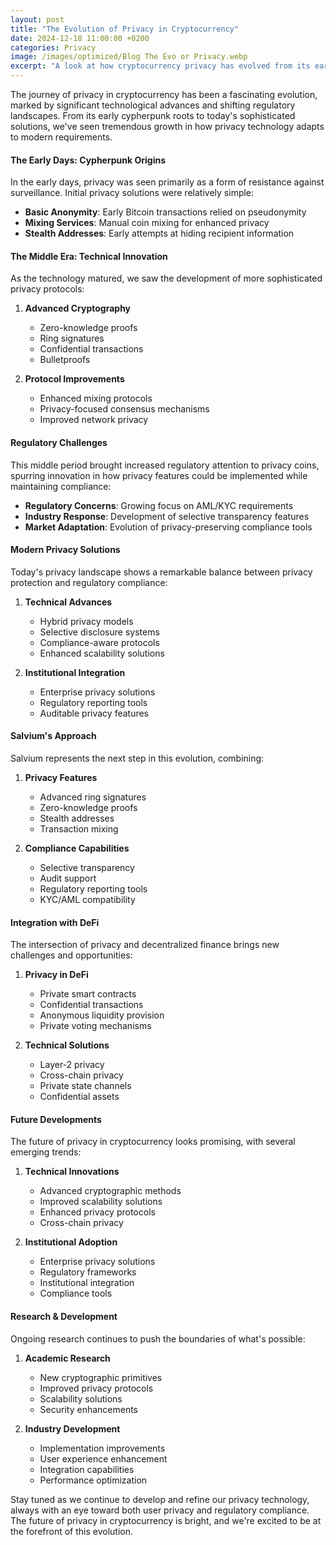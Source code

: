 ```yaml
---
layout: post
title: "The Evolution of Privacy in Cryptocurrency"
date: 2024-12-18 11:00:00 +0200
categories: Privacy
image: /images/optimized/Blog The Evo or Privacy.webp
excerpt: "A look at how cryptocurrency privacy has evolved from its early days to modern compliance-aware solutions."
---
```


The journey of privacy in cryptocurrency has been a fascinating evolution, marked by significant technological advances and shifting regulatory landscapes. From its early cypherpunk roots to today's sophisticated solutions, we've seen tremendous growth in how privacy technology adapts to modern requirements.

#### The Early Days: Cypherpunk Origins

In the early days, privacy was seen primarily as a form of resistance against surveillance. Initial privacy solutions were relatively simple:

- **Basic Anonymity**: Early Bitcoin transactions relied on pseudonymity
- **Mixing Services**: Manual coin mixing for enhanced privacy
- **Stealth Addresses**: Early attempts at hiding recipient information

#### The Middle Era: Technical Innovation

As the technology matured, we saw the development of more sophisticated privacy protocols:

1. **Advanced Cryptography**
   - Zero-knowledge proofs
   - Ring signatures
   - Confidential transactions
   - Bulletproofs

2. **Protocol Improvements**
   - Enhanced mixing protocols
   - Privacy-focused consensus mechanisms
   - Improved network privacy

#### Regulatory Challenges

This middle period brought increased regulatory attention to privacy coins, spurring innovation in how privacy features could be implemented while maintaining compliance:

- **Regulatory Concerns**: Growing focus on AML/KYC requirements
- **Industry Response**: Development of selective transparency features
- **Market Adaptation**: Evolution of privacy-preserving compliance tools

#### Modern Privacy Solutions

Today's privacy landscape shows a remarkable balance between privacy protection and regulatory compliance:

1. **Technical Advances**
   - Hybrid privacy models
   - Selective disclosure systems
   - Compliance-aware protocols
   - Enhanced scalability solutions

2. **Institutional Integration**
   - Enterprise privacy solutions
   - Regulatory reporting tools
   - Auditable privacy features

#### Salvium's Approach

Salvium represents the next step in this evolution, combining:

1. **Privacy Features**
   - Advanced ring signatures
   - Zero-knowledge proofs
   - Stealth addresses
   - Transaction mixing

2. **Compliance Capabilities**
   - Selective transparency
   - Audit support
   - Regulatory reporting tools
   - KYC/AML compatibility

#### Integration with DeFi

The intersection of privacy and decentralized finance brings new challenges and opportunities:

1. **Privacy in DeFi**
   - Private smart contracts
   - Confidential transactions
   - Anonymous liquidity provision
   - Private voting mechanisms

2. **Technical Solutions**
   - Layer-2 privacy
   - Cross-chain privacy
   - Private state channels
   - Confidential assets

#### Future Developments

The future of privacy in cryptocurrency looks promising, with several emerging trends:

1. **Technical Innovations**
   - Advanced cryptographic methods
   - Improved scalability solutions
   - Enhanced privacy protocols
   - Cross-chain privacy

2. **Institutional Adoption**
   - Enterprise privacy solutions
   - Regulatory frameworks
   - Institutional integration
   - Compliance tools

#### Research & Development

Ongoing research continues to push the boundaries of what's possible:

1. **Academic Research**
   - New cryptographic primitives
   - Improved privacy protocols
   - Scalability solutions
   - Security enhancements

2. **Industry Development**
   - Implementation improvements
   - User experience enhancement
   - Integration capabilities
   - Performance optimization

Stay tuned as we continue to develop and refine our privacy technology, always with an eye toward both user privacy and regulatory compliance. The future of privacy in cryptocurrency is bright, and we're excited to be at the forefront of this evolution.
